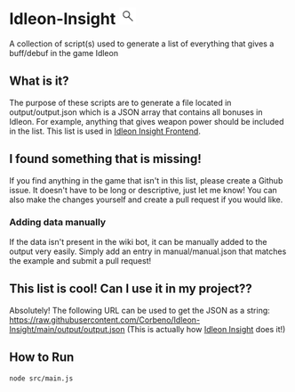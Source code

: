 # Idleon-Insight <a href="https://idleoninsight.com" target="_blank"><img src="https://github.com/Corbeno/Idleon-Insight/blob/main/insightLogo.png?raw=true" width="30" height="30" /></a>

A collection of script(s) used to generate a list of everything that gives a buff/debuf in the game Idleon

## What is it?
The purpose of these scripts are to generate a file located in output/output.json which is a JSON array that contains all bonuses in Idleon. For example, anything that gives weapon power should be included in the list. This list is used in [Idleon Insight Frontend](https://github.com/Corbeno/Idleon-Insight-Frontend).
## I found something that is missing!
If you find anything in the game that isn't in this list, please create a Github issue. It doesn't have to be long or descriptive, just let me know!
You can also make the changes yourself and create a pull request if you would like.

### Adding data manually
If the data isn't present in the wiki bot, it can be manually added to the output very easily. Simply add an entry in manual/manual.json that matches the example and submit a pull request!
## This list is cool! Can I use it in my project??
Absolutely! The following URL can be used to get the JSON as a string: 
https://raw.githubusercontent.com/Corbeno/Idleon-Insight/main/output/output.json
(This is actually how [Idleon Insight](https://idleoninsight.com) does it!)

## How to Run
```
node src/main.js
```
